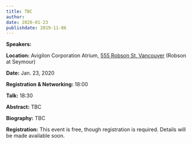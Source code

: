 ```yaml
---
title: TBC
author: 
date: 2020-01-23
publishdate: 2019-11-06
---
```

**Speakers:** 

**Location:** Avigilon Corporation Atrium, [555 Robson St, Vancouver](https://goo.gl/maps/6mHjCucr32sv4jv97) (Robson at Seymour)

**Date:** Jan. 23, 2020

**Registration & Networking:** 18:00 

**Talk:** 18:30 

**Abstract:** 
TBC

**Biography:**
TBC



**Registration:** 
This event is free, though registration is required. Details will be made available soon.
